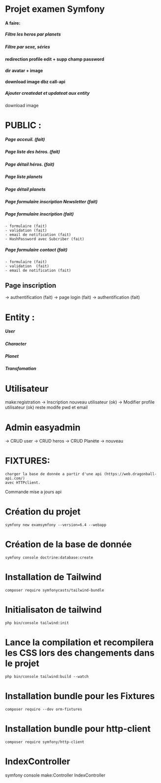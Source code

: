 # Projet examen Symfony

#### A faire:
##### Filtre les heros par planets
##### Filtre par sexe, séries  
#### redirection profile edit + supp champ password
#### dir avatar + image
#### download image dbz call-api
##### Ajouter createdat et updateat aux entity
 
 
download image

# PUBLIC :
##### Page acceuil. (fait)
##### Page liste des héros. (fait)
##### Page détail héros. (fait)
##### Page liste planets
##### Page détail planets
##### Page formulaire inscription Newsletter (fait)
##### Page formulaire inscription  (fait)
    - formulaire (fait)
    - validation (fait)         
    - email de notification (fait)
    - HashPassword avec Subcriber (fait)

##### Page formulaire contact (fait)
    - formulaire (fait)
    - validation  (fait)
    - email de notification (fait)
    
## Page inscription 
->  authentification (fait)
->    page login (fait)
->    authentification (fait)

# Entity :

##### User
##### Character
##### Planet
##### Transfomation

#  Utilisateur
make:registration
-> Inscription nouveau utilisateur (ok)
-> Modifier profile utilisateur (ok) reste modife pwd et email
#  Admin easyadmin
-> CRUD user
-> CRUD heros
-> CRUD Planète
-> nouveau


# FIXTURES:
    charger la base de donnée a partir d'une api (https://web.dragonball-api.com/)
    avec HTTPclient.

Commande mise a jours api


# Création du projet
```
symfony new examsymfony --version=6.4 --webapp
```
# Création de la base de donnée
```
symfony console doctrine:database:create
```
# Installation de Tailwind
```
composer require symfonycasts/tailwind-bundle
```
# Initialisaton de tailwind
```
php bin/console tailwind:init
```
# Lance la compilation et recompilera les CSS lors des changements dans le projet
```
php bin/console tailwind:build --watch
```
# Installation bundle pour les Fixtures
```
composer require --dev orm-fixtures
```
# Installation bundle pour http-client
```
composer require symfony/http-client
```
# IndexController 
symfony console make:Controller IndexController